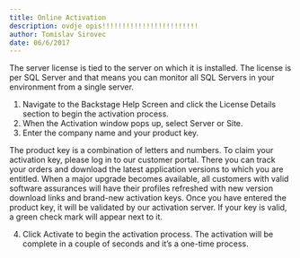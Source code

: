 ```yaml
---
title: Online Activation
description: ovdje opis!!!!!!!!!!!!!!!!!!!!!!!!
author: Tomislav Sirovec
date: 06/6/2017
---
```

The server license is tied to the server on which it is installed. The license is per SQL Server and that means you can monitor all SQL Servers in your environment from a single server.

1. Navigate to the Backstage Help Screen and click the License Details section to begin the activation process.
2. When the Activation window pops up, select Server or Site.
3. Enter the company name and your product key.

The product key is a combination of letters and numbers. To claim your activation key, please log in to our customer portal. There you can track your orders and download the latest application versions to which you are entitled. When a major upgrade becomes available, all customers with valid software assurances will have their profiles refreshed with new version download links and brand-new activation keys.
Once you have entered the product key, it will be validated by our activation server. If your key is valid, a green check mark will appear next to it.

4. Click Activate to begin the activation process.
The activation will be complete in a couple of seconds and it’s a one-time process.
